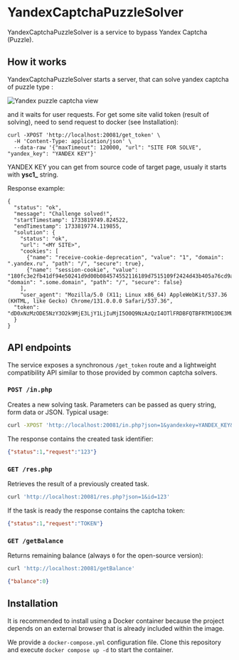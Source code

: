 # YandexCaptchaPuzzleSolver

YandexCaptchaPuzzleSolver is a service to bypass Yandex Captcha (Puzzle).

## How it works

YandexCaptchaPuzzleSolver starts a server, that can solve yandex captcha of puzzle type :

![Yandex puzzle captcha view](https://github.com/user-attachments/assets/ed71b6b1-5260-43dc-ba3b-40bea1826aa5)


and it waits for user requests.
For get some site valid token (result of solving), need to send request to docker (see Installation):

    curl -XPOST 'http://localhost:20081/get_token' \
      -H 'Content-Type: application/json' \
      --data-raw '{"maxTimeout": 120000, "url": "SITE FOR SOLVE", "yandex_key": "YANDEX KEY"}'

YANDEX KEY you can get from source code of target page, usualy it starts with **ysc1_** string.

Response example:

    {
      "status": "ok",
      "message": "Challenge solved!",
      "startTimestamp": 1733819749.824522,
      "endTimestamp": 1733819774.119855,
      "solution": {
        "status": "ok",
        "url": "<MY SITE>",
        "cookies": [
          {"name": "receive-cookie-deprecation", "value": "1", "domain": ".yandex.ru", "path": "/", "secure": true},
          {"name": "session-cookie", "value": "180fc3e2fb41df94e50241d9d00b084574552116189d7515109f2424d43b405a76cd9ae4255944b2d868fe358dc27d53", "domain": ".some.domain", "path": "/", "secure": false}
        ],
        "user_agent": "Mozilla/5.0 (X11; Linux x86_64) AppleWebKit/537.36 (KHTML, like Gecko) Chrome/131.0.0.0 Safari/537.36",
      "token": "dD0xNzMzODE5NzY3O2k9MjE3LjY1LjIuMjI5O0Q9NzAzQzI4OTlFRDBFQTBFRTM1ODE3MUFBMzRFMkFDRURDQkQzQTlFMDgwMzM4QjMzRDJEODlDMTczMTEyQTk5ODZDODkyMEQxNzA4QTBFN0I4MTkxQzVCRkQ3RjRDMzExQ0E3Qjg1NkRDOEM4MDZENTFEM0JERENFODUzNzlEMTYzODY2MkM5RDg2RjIwQUEwNzc7dT0xNzMzODE5NzY3NTk4OTEyNjU3O2g9ZjI3ZWY0OWUxZmUyN2EzNWQ4OTNmM2IzYzM5YTQwNWU="
      }
    }

## API endpoints

The service exposes a synchronous `/get_token` route and a lightweight
compatibility API similar to those provided by common captcha solvers.

### `POST /in.php`

Creates a new solving task. Parameters can be passed as query string,
form data or JSON. Typical usage:

```bash
curl -XPOST 'http://localhost:20081/in.php?json=1&yandexkey=YANDEX_KEY&pageurl=SITE'
```

The response contains the created task identifier:

```json
{"status":1,"request":"123"}
```

### `GET /res.php`

Retrieves the result of a previously created task.

```bash
curl 'http://localhost:20081/res.php?json=1&id=123'
```

If the task is ready the response contains the captcha token:

```json
{"status":1,"request":"TOKEN"}
```

### `GET /getBalance`

Returns remaining balance (always `0` for the open-source version):

```bash
curl 'http://localhost:20081/getBalance'
```

```json
{"balance":0}
```

## Installation

It is recommended to install using a Docker container because the project depends on an external browser that is
already included within the image.

We provide a `docker-compose.yml` configuration file.
Clone this repository and execute `docker compose up -d` to start the container.
